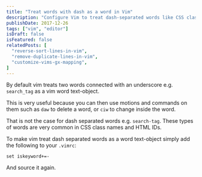 ```yaml
---
title: "Treat words with dash as a word in Vim"
description: "Configure Vim to treat dash-separated words like CSS classes as word text-objects for better editing."
publishDate: 2017-12-26
tags: ["vim", "editor"]
isDraft: false
isFeatured: false
relatedPosts: [
  "reverse-sort-lines-in-vim",
  "remove-duplicate-lines-in-vim",
  "customize-vims-gx-mapping",
]
---
```


By default vim treats two words connected with an underscore e.g. `search_tag` as a vim word text-object.

This is very useful because you can then use motions and commands on them such as `daw` to delete a word, or `ciw` to change inside the word.

That is not the case for dash separated words e.g. `search-tag`. These types of words are very common in CSS class names and HTML IDs.

To make vim treat dash separated words as a word text-object simply add the following to your `.vimrc`:

```vim
set iskeyword+=-
```

And source it again.
